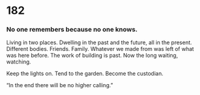 # 182

### No one remembers because no one knows.

Living in two places. Dwelling in the past and the future, all in the present. Different bodies. Friends. Family. Whatever we made from was left of what was here before. The work of building is past. Now the long waiting, watching. 

Keep the lights on. Tend to the garden. Become the custodian.

“In the end there will be no higher calling.”
